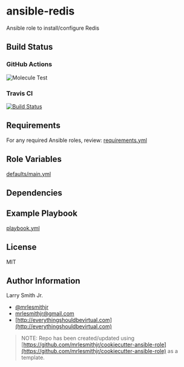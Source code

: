 # ansible-redis

Ansible role to install/configure Redis

## Build Status

### GitHub Actions

![Molecule Test](https://github.com/mrlesmithjr/ansible-redis/workflows/Molecule%20Test/badge.svg)

### Travis CI

[![Build Status](https://travis-ci.org/mrlesmithjr/ansible-redis.svg?branch=master)](https://travis-ci.org/mrlesmithjr/ansible-redis)

## Requirements

For any required Ansible roles, review:
[requirements.yml](requirements.yml)

## Role Variables

[defaults/main.yml](defaults/main.yml)

## Dependencies

## Example Playbook

[playbook.yml](playbook.yml)

## License

MIT

## Author Information

Larry Smith Jr.

- [@mrlesmithjr](https://twitter.com/mrlesmithjr)
- [mrlesmithjr@gmail.com](mailto:mrlesmithjr@gmail.com)
- [http://everythingshouldbevirtual.com](http://everythingshouldbevirtual.com)

> NOTE: Repo has been created/updated using [https://github.com/mrlesmithjr/cookiecutter-ansible-role](https://github.com/mrlesmithjr/cookiecutter-ansible-role) as a template.
